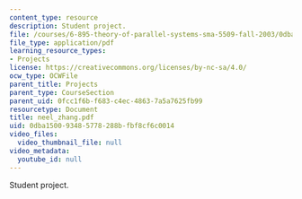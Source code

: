 ```yaml
---
content_type: resource
description: Student project.
file: /courses/6-895-theory-of-parallel-systems-sma-5509-fall-2003/0dba150093485778288bfbf8cf6c0014_neel_zhang.pdf
file_type: application/pdf
learning_resource_types:
- Projects
license: https://creativecommons.org/licenses/by-nc-sa/4.0/
ocw_type: OCWFile
parent_title: Projects
parent_type: CourseSection
parent_uid: 0fcc1f6b-f683-c4ec-4863-7a5a7625fb99
resourcetype: Document
title: neel_zhang.pdf
uid: 0dba1500-9348-5778-288b-fbf8cf6c0014
video_files:
  video_thumbnail_file: null
video_metadata:
  youtube_id: null
---
```

Student project.